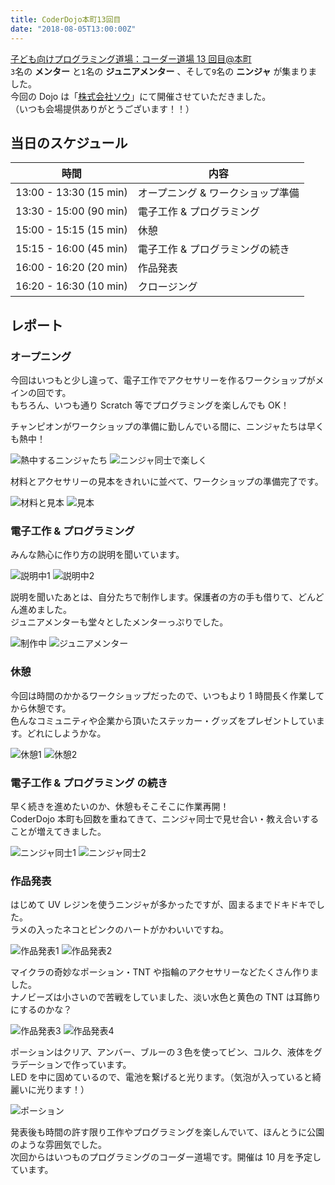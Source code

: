 ```yaml
---
title: CoderDojo本町13回目
date: "2018-08-05T13:00:00Z"
---
```


[子ども向けプログラミング道場：コーダー道場 13 回目@本町](https://coderdojo-hommachi.doorkeeper.jp/events/77358)  
`3`名の **メンター** と`1`名の **ジュニアメンター** 、そして`9`名の **ニンジャ** が集まりました。  
今回の Dojo は「[株式会社ソウ](https://sou-co.jp/)」にて開催させていただきました。  
（いつも会場提供ありがとうございます！！）

## 当日のスケジュール

| 時間                   | 内容                              |
| ---------------------- | --------------------------------- |
| 13:00 - 13:30 (15 min) | オープニング & ワークショップ準備 |
| 13:30 - 15:00 (90 min) | 電子工作 & プログラミング         |
| 15:00 - 15:15 (15 min) | 休憩                              |
| 15:15 - 16:00 (45 min) | 電子工作 & プログラミングの続き   |
| 16:00 - 16:20 (20 min) | 作品発表                          |
| 16:20 - 16:30 (10 min) | クロージング                      |

## レポート

### オープニング

今回はいつもと少し違って、電子工作でアクセサリーを作るワークショップがメインの回です。  
もちろん、いつも通り Scratch 等でプログラミングを楽しんでも OK！

チャンピオンがワークショップの準備に勤しんでいる間に、ニンジャたちは早くも熱中！

![熱中するニンジャたち](./IMG_8277.jpg)
![ニンジャ同士で楽しく](./IMG_8279.jpg)

材料とアクセサリーの見本をきれいに並べて、ワークショップの準備完了です。

![材料と見本](./IMG_8282.jpg)
![見本](./IMG_9453.jpg)

### 電子工作 & プログラミング

みんな熱心に作り方の説明を聞いています。

![説明中1](./IMG_8286.jpg)
![説明中2](./IMG_8289.jpg)

説明を聞いたあとは、自分たちで制作します。保護者の方の手も借りて、どんどん進めました。  
ジュニアメンターも堂々としたメンターっぷりでした。

![制作中](./IMG_8296.jpg)
![ジュニアメンター](./IMG_8298.jpg)

### 休憩

今回は時間のかかるワークショップだったので、いつもより 1 時間長く作業してから休憩です。  
色んなコミュニティや企業から頂いたステッカー・グッズをプレゼントしています。どれにしようかな。

![休憩1](./IMG_9480.jpg)
![休憩2](./IMG_9481.jpg)

### 電子工作 & プログラミング の続き

早く続きを進めたいのか、休憩もそこそこに作業再開！  
CoderDojo 本町も回数を重ねてきて、ニンジャ同士で見せ合い・教え合いすることが増えてきました。

![ニンジャ同士1](./IMG_9470.jpg)
![ニンジャ同士2](./IMG_8316.jpg)

### 作品発表

はじめて UV レジンを使うニンジャが多かったですが、固まるまでドキドキでした。  
ラメの入ったネコとピンクのハートがかわいいですね。

![作品発表1](./IMG_9483.jpg)
![作品発表2](./IMG_9482.jpg)

マイクラの奇妙なポーション・TNT や指輪のアクセサリーなどたくさん作りました。  
ナノビーズは小さいので苦戦をしていました、淡い水色と黄色の TNT は耳飾りにするのかな？

![作品発表3](./IMG_9474.jpg)
![作品発表4](./IMG_8318.jpg)

ポーションはクリア、アンバー、ブルーの３色を使ってビン、コルク、液体をグラデーションで作っています。  
LED を中に固めているので、電池を繋げると光ります。（気泡が入っていると綺麗いに光ります！）

![ポーション](./IMG_9589.jpg)

発表後も時間の許す限り工作やプログラミングを楽しんでいて、ほんとうに公園のような雰囲気でした。  
次回からはいつものプログラミングのコーダー道場です。開催は 10 月を予定しています。
